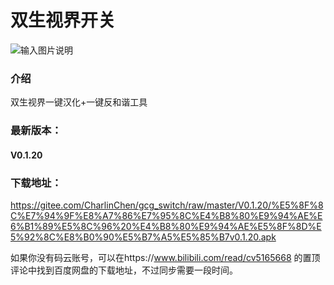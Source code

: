 # 双生视界开关
![输入图片说明](https://images.gitee.com/uploads/images/2020/0203/142310_ba3e73b1_5657979.jpeg "app界面")
### 介绍
双生视界一键汉化+一键反和谐工具

### 最新版本：
#### V0.1.20

### 下载地址：

https://gitee.com/CharlinChen/gcg_switch/raw/master/V0.1.20/%E5%8F%8C%E7%94%9F%E8%A7%86%E7%95%8C%E4%B8%80%E9%94%AE%E6%B1%89%E5%8C%96%20%E4%B8%80%E9%94%AE%E5%8F%8D%E5%92%8C%E8%B0%90%E5%B7%A5%E5%85%B7v0.1.20.apk

如果你没有码云账号，可以在https://www.bilibili.com/read/cv5165668 的置顶评论中找到百度网盘的下载地址，不过同步需要一段时间。



